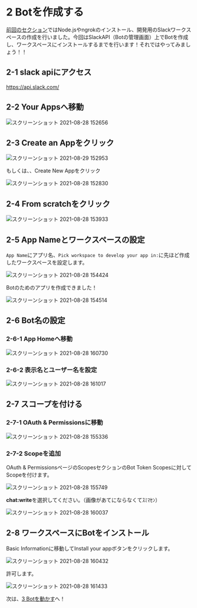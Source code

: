 # 2 Botを作成する
[前回のセクション](../README.md)ではNode.jsやngrokのインストール、開発用のSlackワークスペースの作成を行いました。今回はSlackAPI（Botの管理画面）上でBotを作成し、ワークスペースにインストールするまでを行います！それではやってみましょう！！

## 2-1 slack apiにアクセス
https://api.slack.com/

## 2-2 Your Appsへ移動

![スクリーンショット 2021-08-28 152656](https://user-images.githubusercontent.com/38881185/131208912-e985a4d6-40b3-4e7f-ae30-bcb1c0fb2422.png)

## 2-3 Create an Appをクリック
![スクリーンショット 2021-08-29 152953](https://user-images.githubusercontent.com/38881185/131241010-53055d78-df9f-4957-a7c3-c69d433a898c.png)

もしくは、、Create New Appをクリック

![スクリーンショット 2021-08-28 152830](https://user-images.githubusercontent.com/38881185/131208957-5256db95-d338-45c6-80be-10d604331780.png)

## 2-4 From scratchをクリック

![スクリーンショット 2021-08-28 153933](https://user-images.githubusercontent.com/38881185/131209056-8f2eca8b-c615-4235-a317-69eef13b0835.png)

## 2-5 App Nameとワークスペースの設定
`App Name`にアプリ名、`Pick workspace to develop your app in:`に先ほど作成したワークスペースを設定します。

![スクリーンショット 2021-08-28 154424](https://user-images.githubusercontent.com/38881185/131209169-ad96010e-fba3-4845-b5c8-561d1fd8124d.png)

Botのためのアプリを作成できました！

![スクリーンショット 2021-08-28 154514](https://user-images.githubusercontent.com/38881185/131209200-a51ae52e-64ce-48aa-8cf6-bad7071bab32.png)

## 2-6 Bot名の設定
### 2-6-1 App Homeへ移動

![スクリーンショット 2021-08-28 160730](https://user-images.githubusercontent.com/38881185/131209854-cd91d29e-8cfa-43ab-a4fe-19e4a6335f1c.png)

### 2-6-2 表示名とユーザー名を設定

![スクリーンショット 2021-08-28 161017](https://user-images.githubusercontent.com/38881185/131209898-794a9730-8531-4cdc-b0b8-c432c78eaddb.png)

## 2-7 スコープを付ける
### 2-7-1 OAuth & Permissionsに移動

![スクリーンショット 2021-08-28 155336](https://user-images.githubusercontent.com/38881185/131209469-32443405-e111-4441-a088-825640c25f33.png)

### 2-7-2 Scopeを追加
OAuth & PermissionsページのScopesセクションのBot Token Scopesに対してScopeを付けます。

![スクリーンショット 2021-08-28 155749](https://user-images.githubusercontent.com/38881185/131209617-da2d8dac-0b1d-44b1-8432-e4e807f3c109.png)

**chat:write**を選択してください。（画像があてにならなくてｽﾐﾏｾﾝ）

![スクリーンショット 2021-08-28 160037](https://user-images.githubusercontent.com/38881185/131209642-a614fae7-9d34-4169-a472-f2abe1099a40.png)

## 2-8 ワークスペースにBotをインストール
Basic Informationに移動してInstall your appボタンをクリックします。

![スクリーンショット 2021-08-28 160432](https://user-images.githubusercontent.com/38881185/131209766-22da77bd-c204-4180-ba3f-5e58b6ffda69.png)

許可します。

![スクリーンショット 2021-08-28 161433](https://user-images.githubusercontent.com/38881185/131209978-38ef0a8c-573d-456c-a999-50bfd55f36b9.png)

次は、[3 Botを動かす](./run-bot.md)へ！
